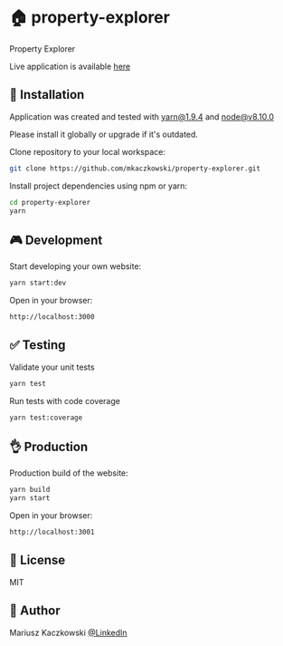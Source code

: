 # 🏠 property-explorer

Property Explorer

Live application is available [here](https://reactjs.org)

## 🔧 Installation

Application was created and tested with yarn@1.9.4 and node@v8.10.0

Please install it globally or upgrade if it's outdated.

Clone repository to your local workspace:
```bash
git clone https://github.com/mkaczkowski/property-explorer.git
```

Install project dependencies using npm or yarn:

```bash
cd property-explorer
yarn
```

## 🎮 Development

Start developing your own website:

```bash
yarn start:dev
```

Open in your browser:

```bash
http://localhost:3000
```

## ✅ Testing

Validate your unit tests

```bash
yarn test
```

Run tests with code coverage

```bash
yarn test:coverage
```

## 👌 Production

Production build of the website:

```bash
yarn build
yarn start
```

Open in your browser:

```bash
http://localhost:3001
```

## 📜 License

MIT

## 👨 Author

Mariusz Kaczkowski
<a href="https://www.linkedin.com/in/mkaczkowski" target="_blank">@LinkedIn</a>

